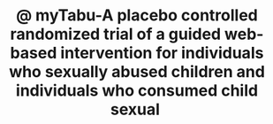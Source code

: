 --- 
abstract: '' 
authors: 
 - P Fromberger
 -  S Schröder
 -  L Bauer
 -  B Siegel
 -  S Tozdan
 -  P Briken
 -  ...
doi: '' 
featured: false 
publication: '*Frontiers in Psychiatry*, NA' 
publication_short: '' 
publishDate: '2020-01-01' 
title: '@ myTabu-A placebo controlled randomized trial of a guided web-based intervention for individuals who sexually abused children and individuals who consumed child sexual ' 
url_code: '' 
url_dataset: '' 
url_pdf: '' 
url_poster: '' 
url_project: '' 
url_slides: '' 
url_source: '' 
url_video: '' 
---